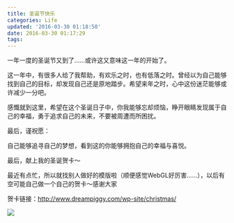 ```yaml
---
title: 圣诞节快乐
categories: Life
updated: '2016-03-30 01:18:50'
date: 2016-03-30 01:17:29
tags:
---
```


一年一度的圣诞节又到了……或许这又意味这一年的开始了。

这一年中，有很多人给了我帮助，有欢乐之时，也有低落之时。曾经以为自己能够找到自己的目标，却发现自己还是原地踏步。希望来年之时，心中这份迷茫能够或许减少一分吧。

感慨就到这里，希望在这个圣诞日子中，你我能够忘却烦恼，睁开眼睛发现属于自己的幸福，勇于追求自己的未来，不要被周遭而所困扰。

最后，谨祝愿：

自己能够追寻自己的梦想，看到这的你能够拥抱自己的幸福与喜悦。

最后，献上我的圣诞贺卡～

最近有点忙，所以就找别人做好的模版啦（顺便感觉WebGL好厉害……），以后有空可能自己做一个自己的贺卡～感谢大家

贺卡链接：http://www.dreampiggy.com/wp-site/christmas/

![](http://dreampiggy-image.test.upcdn.net/image/1/35/a9f2b746ae91a4d2f985966e93de8.png)